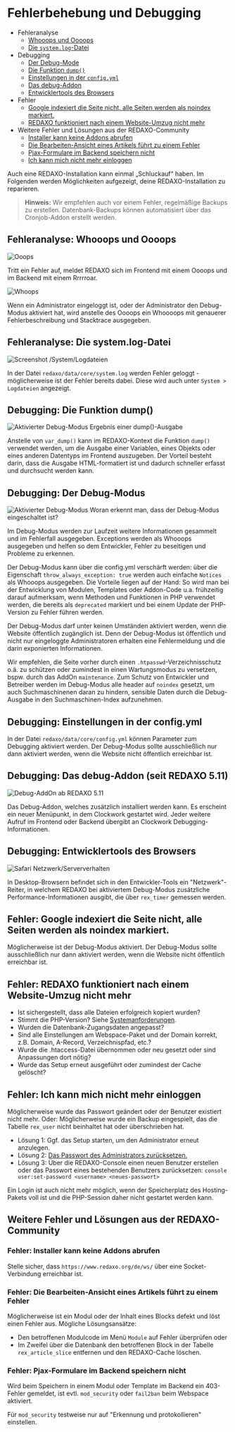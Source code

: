 # Fehlerbehebung und Debugging
- Fehleranalyse
    - [Whooops und Oooops](#ooops)
    - [Die `system.log`-Datei](#systemlog)
- Debugging
    - [Der Debug-Mode](#debugmode)    
    - [Die Funktion `dump()`](#dump)    
    - [Einstellungen in der `config.yml`](#configyml)    
    - [Das debug-Addon](#debugaddon)
    - [Entwicklertools des Browsers](#browser)
- Fehler
    - [Google indexiert die Seite nicht, alle Seiten werden als noindex markiert.](#googleindex)
    - [REDAXO funktioniert nach einem Website-Umzug nicht mehr](#moved)
- Weitere Fehler und Lösungen aus der REDAXO-Community
    - [Installer kann keine Addons abrufen](#installer)
    - [Die Bearbeiten-Ansicht eines Artikels führt zu einem Fehler](#cture-edit-error)
    - [Pjax-Formulare im Backend speichern nicht](#pjax)
    - [Ich kann mich nicht mehr einloggen](#login)


Auch eine REDAXO-Installation kann einmal „Schluckauf“ haben. Im Folgenden werden Möglichkeiten aufgezeigt, deine REDAXO-Installation zu reparieren.

> **Hinweis:** Wir empfehlen auch vor einem Fehler, regelmäßige Backups zu erstellen. Datenbank-Backups können automatisiert über das Cronjob-Addon erstellt werden.

<a name="ooops"></a>
## Fehleranalyse: Whooops und Oooops

![Ooops](/assets/v5.10.0-debug_ooops.png)

Tritt ein Fehler auf, meldet REDAXO sich im Frontend mit einem Oooops und im Backend mit einem Rrrrroar.

![Whoops](/assets/v5.10.0-debug_whooops.png)

Wenn ein Administrator eingeloggt ist, oder der Administrator den  Debug-Modus aktiviert hat, wird anstelle des Oooops ein Whoooops mit genauerer Fehlerbeschreibung und Stacktrace ausgegeben.

<a name="systemlog"></a>
## Fehleranalyse: Die **system.log**-Datei

![Screenshot /System/Logdateien](/assets/v5.10.0-debug_syslog.png)

In der Datei `redaxo/data/core/system.log` werden Fehler geloggt - möglicherweise ist der Fehler bereits dabei. Diese wird auch unter `System > Logdateien` angezeigt.

<a name="dump"></a>
## Debugging: Die Funktion **dump()**

![Aktivierter Debug-Modus](/assets/v5.10.0_debug_dump.png)
Ergebnis einer dump()-Ausgabe

Anstelle von `var_dump()` kann im REDAXO-Kontext die Funktion `dump()` verwendet werden, um die Ausgabe einer Variablen, eines Objekts oder eines anderen Datentyps im Frontend auszugeben. Der Vorteil besteht darin, dass die Ausgabe HTML-formatiert ist und dadurch schneller erfasst und durchsucht werden kann.

<a name="debugmode"></a>
## Debugging: Der Debug-Modus

![Aktivierter Debug-Modus](/assets/v5.10.0_debug.png)
Woran erkennt man, dass der Debug-Modus eingeschaltet ist?

Im Debug-Modus werden zur Laufzeit weitere Informationen gesammelt und im Fehlerfall ausgegeben. Exceptions werden als Whooops ausgegeben und helfen so dem Entwickler, Fehler zu beseitigen und Probleme zu erkennen. 

Der Debug-Modus kann über die config.yml verschärft werden: über die Eigenschaft `throw_always_exception: true` werden auch einfache `Notices` als Whooops ausgegeben. Die Vorteile liegen auf der Hand: So wird man bei der Entwicklung von Modulen, Templates oder Addon-Code u.a. frühzeitig darauf aufmerksam, wenn Methoden und Funktionen in PHP verwendet werden, die bereits als `deprecated` markiert und bei einem Update der PHP-Version zu Fehler führen werden.

Der Debug-Modus darf unter keinen Umständen aktiviert werden, wenn die Website öffentlich zugänglich ist. Denn der Debug-Modus ist öffentlich und nicht nur eingeloggte Administratoren erhalten eine Fehlermeldung und die darin exponierten Informationen.

Wir empfehlen, die Seite vorher durch einen `.htpasswd`-Verzeichnisschutz o.ä. zu schützen oder zumindest in einen Wartungsmodus zu versetzen, bspw. durch das AddOn `maintenance`. Zum Schutz von Entwickler und Betreiber werden im Debug-Modus alle header auf `noindex` gesetzt, um auch Suchmaschinenen daran zu hindern, sensible Daten durch die Debug-Ausgabe in den Suchmaschinen-Index aufzunehmen.


<a name="configyml"></a>
## Debugging: Einstellungen in der **config.yml**

In der Datei `redaxo/data/core/config.yml` können Parameter zum Debugging aktiviert werden. Der Debug-Modus sollte ausschließlich nur dann aktiviert werden, wenn die Website nicht öffentlich erreichbar ist.

<a name="debugaddon"></a>
## Debugging: Das debug-Addon (seit REDAXO 5.11)

![Debug-AddOn ab REDAXO 5.11](/assets/v5.11.0-debug_addon.png)

Das Debug-Addon, welches zusätzlich installiert werden kann. Es erscheint ein neuer Menüpunkt, in dem Clockwork gestartet wird. Jeder weitere Aufruf im Frontend oder Backend übergibt an Clockwork Debugging-Informationen.

<a name="browser"></a>
## Debugging: Entwicklertools des Browsers

![Safari Netzwerk/Serververhalten](/assets/v5.10.0-browser_network.png)

In Desktop-Browsern befindet sich in den Entwickler-Tools ein "Netzwerk"-Reiter, in welchem REDAXO bei aktiviertem Debug-Modus zusätzliche Performance-Informationen ausgibt, die über `rex_timer` gemessen werden.

<a name="googleindex"></a>
## Fehler: Google indexiert die Seite nicht, alle Seiten werden als noindex markiert.

Möglicherweise ist der Debug-Modus aktiviert. Der Debug-Modus sollte ausschließlich nur dann aktiviert werden, wenn die Website nicht öffentlich erreichbar ist.

<a name="moved"></a>
## Fehler: REDAXO funktioniert nach einem Website-Umzug nicht mehr

* Ist sichergestellt, dass alle Dateien erfolgreich kopiert wurden?
* Stimmt die PHP-Version? Siehe [Systemanforderungen](https://redaxo.org/download/core/). 
* Wurden die Datenbank-Zugangsdaten angepasst?
* Sind alle Einstellungen am Webspace-Paket und der Domain korrekt, z.B. Domain, A-Record, Verzeichnispfad, etc.?
* Wurde die .htaccess-Datei übernommen oder neu gesetzt oder sind Anpassungen dort nötig?
* Wurde das Setup erneut ausgeführt oder zumindest der Cache gelöscht?

<a name="login"></a>
## Fehler: Ich kann mich nicht mehr einloggen

Möglicherweise wurde das Passwort geändert oder der Benutzer existiert nicht mehr. Oder: Möglicherweise wurde ein Backup eingespielt, das die Tabelle `rex_user` nicht beinhaltet hat oder überschrieben hat. 

* Lösung 1: Ggf. das Setup starten, um den Administrator erneut anzulegen.
* Lösung 2: [Das Passwort des Administrators zurücksetzen.](https://redaxo.org/doku/master/passwort-vergessen)
* Lösung 3: Über die REDAXO-Console einen neuen Benutzer erstellen oder das Passwort eines bestehenden Benutzers zurücksetzen: `console user:set-password <username> <neues-passwort>`

Ein Login ist auch nicht mehr möglich, wenn der Speicherplatz des Hosting-Pakets voll ist und die PHP-Session daher nicht gestartet werden kann.

<a name="community"></a>
## Weitere Fehler und Lösungen aus der REDAXO-Community

<a name="installer"></a>
### Fehler: Installer kann keine Addons abrufen

Stelle sicher, dass `https://www.redaxo.org/de/ws/` über eine Socket-Verbindung erreichbar ist.

<a name="structure-edit-error"></a>
### Fehler: Die Bearbeiten-Ansicht eines Artikels führt zu einem Fehler

Möglicherweise ist ein Modul oder der Inhalt eines Blocks defekt und löst einen Fehler aus. Mögliche Lösungsansätze:

* Den betroffenen Modulcode im Menü `Module` auf Fehler überprüfen oder
* Im Zweifel über die Datenbank den betroffenen Block in der Tabelle `rex_article_slice` entfernen und den REDAXO-Cache löschen.

<a name="pjax"></a>
### Fehler: Pjax-Formulare im Backend speichern nicht

Wird beim Speichern in einem Modul oder Template im Backend ein 403-Fehler gemeldet, ist evtl. `mod_security` oder `fail2ban` beim Webspace aktiviert.

Für `mod_security` testweise nur auf "Erkennung und protokollieren" einstellen.
